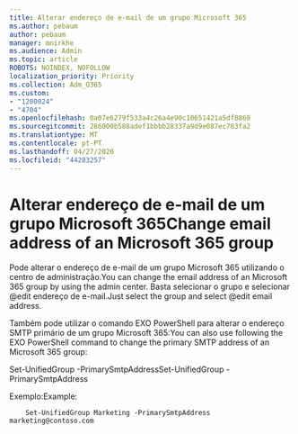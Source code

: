 ```yaml
---
title: Alterar endereço de e-mail de um grupo Microsoft 365
ms.author: pebaum
author: pebaum
manager: mnirkhe
ms.audience: Admin
ms.topic: article
ROBOTS: NOINDEX, NOFOLLOW
localization_priority: Priority
ms.collection: Adm_O365
ms.custom:
- "1200024"
- "4704"
ms.openlocfilehash: 0a07e6279f533a4c26a4e90c10651421a5df8860
ms.sourcegitcommit: 286000b588adef1bbbb28337a9d9e087ec783fa2
ms.translationtype: MT
ms.contentlocale: pt-PT
ms.lasthandoff: 04/27/2020
ms.locfileid: "44283257"
---
```

# <a name="change-email-address-of-an-microsoft-365-group"></a><span data-ttu-id="1d928-102">Alterar endereço de e-mail de um grupo Microsoft 365</span><span class="sxs-lookup"><span data-stu-id="1d928-102">Change email address of an Microsoft 365 group</span></span>

<span data-ttu-id="1d928-103">Pode alterar o endereço de e-mail de um grupo Microsoft 365 utilizando o centro de administração.</span><span class="sxs-lookup"><span data-stu-id="1d928-103">You can change the email address of an Microsoft 365 group by using the admin center.</span></span> <span data-ttu-id="1d928-104">Basta selecionar o grupo e selecionar @edit endereço de e-mail.</span><span class="sxs-lookup"><span data-stu-id="1d928-104">Just select the group and select @edit email address.</span></span>

<span data-ttu-id="1d928-105">Também pode utilizar o comando EXO PowerShell para alterar o endereço SMTP primário de um grupo Microsoft 365:</span><span class="sxs-lookup"><span data-stu-id="1d928-105">You can also use following the EXO PowerShell command to change the primary SMTP address of an Microsoft 365 group:</span></span>

<span data-ttu-id="1d928-106">Set-UnifiedGroup <Group Name> -PrimarySmtpAddress<new SMTP Address></span><span class="sxs-lookup"><span data-stu-id="1d928-106">Set-UnifiedGroup <Group Name> -PrimarySmtpAddress <new SMTP Address></span></span>

<span data-ttu-id="1d928-107">Exemplo:</span><span class="sxs-lookup"><span data-stu-id="1d928-107">Example:</span></span>

```
    Set-UnifiedGroup Marketing -PrimarySmtpAddress marketing@contoso.com
```
